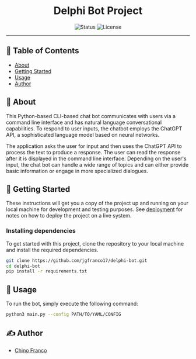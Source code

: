 <h1 align="center">Delphi Bot Project</h1>

<div align="center">

![Status](https://img.shields.io/badge/status-active-brightgreen?style=for-the-badge&logo=github&logoColor=white) ![License](https://img.shields.io/badge/license-MIT-blue?style=for-the-badge&logo=rotaryinternational&logoColor=white)

</div>

---

## 📝 Table of Contents

- [About](#about)
- [Getting Started](#getting_started)
- [Usage](#usage)
- [Author](#authors)

## 🧐 About <a name = "about"></a>

This Python-based CLI-based chat bot communicates with users via a command line interface and has natural language conversational capabilities. To respond to user inputs, the chatbot employs the ChatGPT API, a sophisticated language model based on neural networks.

The application asks the user for input and then uses the ChatGPT API to process the text to produce a response. The user can read the response after it is displayed in the command line interface. Depending on the user's input, the chat bot can handle a wide range of topics and can either provide basic information or engage in more specialized dialogues.

## 🏁 Getting Started <a name = "getting_started"></a>

These instructions will get you a copy of the project up and running on your local machine for development and testing purposes. See [deployment](#deployment) for notes on how to deploy the project on a live system.

### Installing dependencies

To get started with this project, clone the repository to your local machine and install the required dependencies.

```bash
git clone https://github.com/jgfranco17/delphi-bot.git
cd delphi-bot
pip install -r requirements.txt
```

## 🚀 Usage <a name="usage"></a>

To run the bot, simply execute the following command:

```bash
python3 main.py --config PATH/TO/YAML/CONFIG
```

## ✍️ Author <a name = "authors"></a>

* [Chino Franco](https://github.com/jgfranco17)
